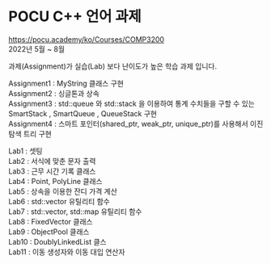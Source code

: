 # POCU C++ 언어 과제
   
https://pocu.academy/ko/Courses/COMP3200   
2022년 5월 ~ 8월   
   
과제(Assignment)가 실습(Lab) 보다 난이도가 높은 학습 과제 입니다.   
   
Assignment1 : MyString 클래스 구현    
Assignment2 : 싱글톤과 상속   
Assignment3 : std::queue 와 std::stack 을 이용하여 통계 수치들을 구할 수 있는 SmartStack , SmartQueue , QueueStack 구현   
Assignment4 : 스마트 포인터(shared_ptr, weak_ptr, unique_ptr)를 사용해서 이진 탐색 트리 구현   
   
Lab1 : 셋팅   
Lab2 : 서식에 맞춘 문자 출력   
Lab3 : 근무 시간 기록 클래스   
Lab4 : Point, PolyLine 클래스  
Lab5 : 상속을 이용한 잔디 가격 계산   
Lab6 : std::vector 유틸리티 함수   
Lab7 : std::vector, std::map 유틸리티 함수   
Lab8 : FixedVector 클래스   
Lab9 : ObjectPool 클래스   
Lab10 : DoublyLinkedList 클스    
Lab11 : 이동 생성자와 이동 대입 연산자    
